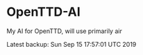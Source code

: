 # OpenTTD-AI
My AI for OpenTTD, will use primarily air

Latest backup: Sun Sep 15 17:57:01 UTC 2019
